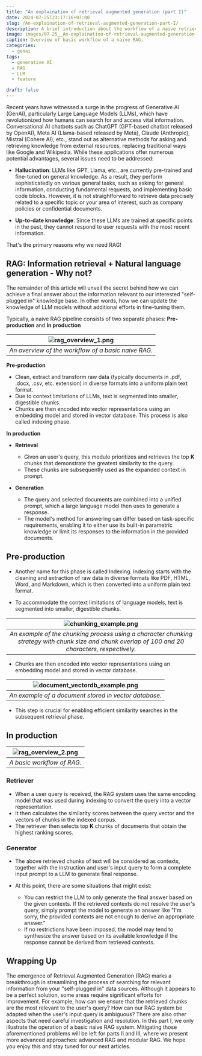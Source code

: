 ```yaml
---
title: "An explaination of retrieval augmented generation (part I)"
date: 2024-07-25T23:17:16+07:00
slug: /An-explaination-of-retrieval-augmented-generation-part-I/
description: A brief introduction about the workflow of a naive retrieval augmented generation (RAG) pipeline
image: images/07-25__An-explaination-of-retrieval-augmented-generation-part-I/rag_overview_1.png
caption: Overview of basic workflow of a naive RAG.
categories:
  - genai
tags:
  - generative AI
  - RAG
  - LLM
  - feature

draft: false
---
```


Recent years have witnessed a surge in the progress of Generative AI (GenAI), particularly Large Language Models (LLMs), which have revolutionized how humans can search for and access vital information. Conversational AI chatbots such as ChatGPT (GPT-based chatbot released by OpenAI), Meta AI (Llama-based released by Meta), Claude (Anthropic), Mistral (Cohere AI), etc., stand out as alternative methods for asking and retrieving knowledge from external resources, replacing traditional ways like Google and Wikipedia. While these applications offer numerous potential advantages, several issues need to be addressed:

- **Hallucination**: LLMs like GPT, Llama, etc., are currently pre-trained and fine-tuned on general knowledge. As a result, they perform sophisticatedly on various general tasks, such as asking for general information, conducting fundamental requests, and implementing basic code blocks. However, it is not straightforward to retrieve data precisely related to a specific topic or your area of interest, such as company policies or confidential documents.

- **Up-to-date knowledge**: Since these LLMs are trained at specific points in the past, they cannot respond to user requests with the most recent information.

That's the primary reasons why we need RAG!

## RAG: Information retrieval + Natural language generation - Why not?

The remainder of this article will unveil the secret behind how we can achieve a final answer about the information relevant to our interested "self-plugged in" knowledge base. In other words, how we can update the knowledge of LLM models without additional efforts in fine-tuning them.

Typically, a naive RAG pipeline consists of two separate phases: **Pre-production** and **In production**

| ![rag_overview_1.png](../../../images/07-25__An-explaination-of-retrieval-augmented-generation-part-I/rag_overview_1.png) | 
|:--:| 
| *An overview of the workflow of a basic naive RAG.* |

**Pre-production**

- Clean, extract and transform raw data (typically documents in .pdf, .docx, .csv, etc. extension) in diverse formats into a uniform plain text format.
- Due to context limitations of LLMs, text is segmented into smaller, digestible chunks.
- Chunks are then encoded into vector representations using an embedding model and stored in vector database. This process is also called indexing phase.

**In production**

- **Retrieval**

  - Given an user's query, this module prioritizes and retrieves the top **K** chunks that demonstrate the greatest similarity to the query.
  - These chunks are subsequently used as the expanded context in prompt.

- **Generation**
  - The query and selected documents are combined into a unified prompt, which a large language model then uses to generate a response.
  - The model's method for answering can differ based on task-specific requirements, enabling it to either use its built-in parametric knowledge or limit its responses to the information in the provided documents.

## Pre-production

- Another name for this phase is called Indexing. Indexing starts with the cleaning and extraction of raw data in diverse formats like PDF, HTML, Word, and Markdown, which is then converted into a uniform plain text format.

- To accommodate the context limitations of language models, text is segmented into smaller, digestible chunks.

| ![chunking_example.png](../../../images/07-25__An-explaination-of-retrieval-augmented-generation-part-I/chunking_example.png) | 
|:--:| 
| *An example of the chunking process using a character chunking strategy with chunk size and chunk overlap of 100 and 20 characters, respectively.* |

- Chunks are then encoded into vector representations using an embedding model and stored in vector database.

| ![document_vectordb_example.png](../../../images/07-25__An-explaination-of-retrieval-augmented-generation-part-I/document_vectordb_example.png) | 
|:--:| 
| *An example of a document stored in vector database.* |

- This step is crucial for enabling efficient similarity searches in the subsequent retrieval phase.

## In production

| ![rag_overview_2.png](../../../images/07-25__An-explaination-of-retrieval-augmented-generation-part-I/rag_overview_2.png) | 
|:--:| 
| *A basic workflow of RAG.* |

### Retriever

- When a user query is received, the RAG system uses the same encoding model that was used during indexing to convert the query into a vector representation.
- It then calculates the similarity scores between the query vector and the vectors of chunks in the indexed corpus.
- The retriever then selects top **K** chunks of documents that obtain the highest ranking scores.

### Generator

- The above retrieved chunks of text will be considered as contexts, together with the instruction and user's input query to form a complete input prompt to a LLM to generate final response.

- At this point, there are some situations that might exist:

  - You can restrict the LLM to only generate the final answer based on the given contexts. If the retrieved contexts do not resolve the user's query, simply prompt the model to generate an answer like "I'm sorry, the provided contexts are not enough to derive an appropriate answer."
  - If no restrictions have been imposed, the model may tend to synthesize the answer based on its available knowledge if the response cannot be derived from retrieved contexts.

## Wrapping Up

The emergence of Retrieval Augmented Generation (RAG) marks a breakthrough in streamlining the process of searching for relevant information from your "self-plugged in" data sources. Although it appears to be a perfect solution, some areas require significant efforts for improvement. For example, how can we ensure that the retrieved chunks are the most relevant to the user's query? How can our RAG system be adapted when the user's input query is ambiguous? There are also other aspects that need careful investigation and resolution. In this part I, we only illustrate the operation of a basic naive RAG system. Mitigating those aforementioned problems will be left for parts II and III, where we present more advanced approaches: advanced RAG and modular RAG. We hope you enjoy this and stay tuned for our next articles.
